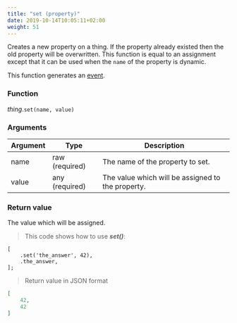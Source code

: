 ```yaml
---
title: "set (property)"
date: 2019-10-14T10:05:11+02:00
weight: 51
---
```


Creates a new property on a thing. If the property already existed then the old
property will be overwritten. This function is equal to an assignment except that
it can be used when the `name` of the property is dynamic.

This function generates an [event](../../events).

### Function
*thing*.`set(name, value)`

### Arguments
Argument | Type | Description
-------- | ---- | -----------
name | raw (required) | The name of the property to set.
value | any (required)  | The value which will be assigned to the property.

### Return value
The value which will be assigned.

> This code shows how to use ***set()***:

```thingsdb,json_response
[
    .set('the_answer', 42),
    .the_answer,
];
```

> Return value in JSON format

```json
[
    42,
    42
]
```
